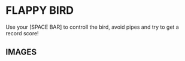 # FLAPPY BIRD

Use your [SPACE BAR] to controll the bird, avoid pipes and try to get a record score!

## IMAGES
